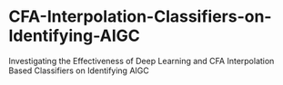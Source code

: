 # CFA-Interpolation-Classifiers-on-Identifying-AIGC
Investigating the Effectiveness of Deep Learning and CFA Interpolation Based Classifiers on Identifying AIGC
